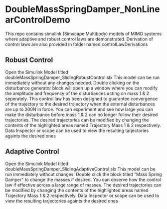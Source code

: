 # DoubleMassSpringDamper_NonLinearControlDemo
This repo contains simulink (Simscape Multibody) models of MIMO systems where adaptive and robust control laws are demonstrated. Derivation of control laws are also provided in folder named controlLawDerivations

## Robust Control
Open the Simulink Model titled doubleMassSpringDamper_SlidingRobustControl.slx
This model can be run immediately without any changes needed. Double clicking on the disturbance generator block will open up a window where you can modify the amplitude and frequency of the disturbances acting on mass 1 & 2 seperately.
This control law has been designed to guarantee convergence of the trajectory to the desired trajectory when the external disturbances are up to 200N in force. You can experiment and see how large you can make the disturbance before mass 1 & 2 can no longer follow their desired trajectories.
The desired trajectories can be modified by changing the contents of the highlighted areas named Trajectory Mass 1 & 2 respectively. 
Data Inspector or scope can be used to view the resulting tarjectories againts the desired ones

## Adaptive Control
Open the Simulink Model titled doubleMassSpringDamper_SlidingAdaptiveControl.slx
This model can be run immediately without changes. Double click the block titled "Mass Spring Damper" to change the masses if desired. You can observe how the control law if effective across a large range of masses.
The desired trajectories can be modified by changing the contents of the highlighted areas named Trajectory Mass 1 & 2 respectively. 
Data Inspector or scope can be used to view the resulting tarjectories againts the desired ones
